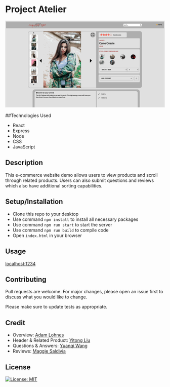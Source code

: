 # Project Atelier

<img src="atelier.gif" />

##Technologies Used
 * React
 * Express
 * Node
 * CSS
 * JavaScript

## Description

This e-commerce website demo allows users to view products and scroll through related products. Users can also submit questions and reviews which also have additional sorting capabilities.

## Setup/Installation

- Clone this repo to your desktop
- Use command `npm install` to install all necessary packages
- Use command `npm run start` to start the server
- Use command `npm run build` to compile code
- Open `index.html` in your browser

## Usage

[localhost:1234](localhost:1234)

## Contributing

Pull requests are welcome. For major changes, please open an issue first to discuss what you would like to change.

Please make sure to update tests as appropriate.

## Credit

- Overview: [Adam Lohnes](https://github.com/adam-lohnes)
- Header & Related Product: [Yitong Liu](https://github.com/lyt414)
- Questions & Answers: [Yuanqi Wang](https://github.com/yuanqiwang)
- Reviews: [Maggie Saldivia](https://github.com/Maggie-Mango)

## License

[![License: MIT](https://img.shields.io/badge/License-MIT-yellow.svg)](https://opensource.org/licenses/MIT)
